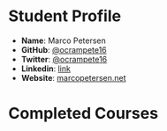 # Student Profile

- **Name**: Marco Petersen
- **GitHub**: [@ocrampete16](https://github.com/ocrampete16)
- **Twitter**: [@ocrampete16](https://twitter.com/ocrampete16)
- **Linkedin**: [link](https://www.linkedin.com/in/ocrampete16)
- **Website**: [marcopetersen.net](http://marcopetersen.net)

# Completed Courses
